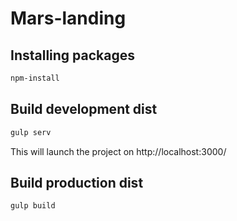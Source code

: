# Mars-landing


## Installing packages

```bash
npm-install
```

## Build development dist

```bash
gulp serv
```

This will launch the project on http://localhost:3000/

## Build production dist

```bash
gulp build
```